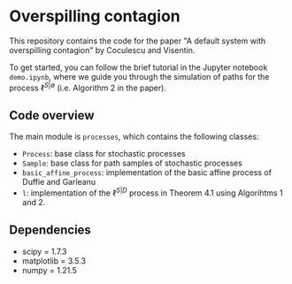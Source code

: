 # Overspilling contagion

This repository contains the code for the paper "A default system with overspilling contagion" by Coculescu and Visentin.

To get started, you can follow the brief tutorial in the Jupyter notebook `demo.ipynb`, where we guide you through the  simulation of paths for the process $\ell^{S|\emptyset}$ (i.e. Algorithm 2 in the paper).

## Code overview

The main module is `processes`, which contains the following classes:

* `Process`: base class for stochastic processes
* `Sample`: base class for path samples of stochastic processes
* `basic_affine_process`: implementation of the basic affine process of Duffie and Garleanu
* `l`: implementation of the $\ell^{S|D}$ process in Theorem 4.1 using Algorihtms 1 and 2.

## Dependencies

* scipy = 1.7.3
* matplotlib = 3.5.3
* numpy = 1.21.5

